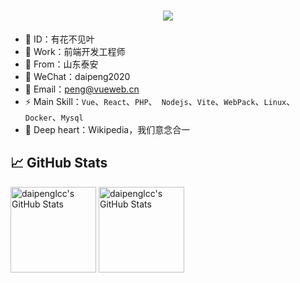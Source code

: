 <h1 align="center">
  <a href="https://github.com/daipenglcc">
    <img src="https://readme-typing-svg.herokuapp.com/?lines=%E2%9C%A8+%E5%A5%94%E8%B5%B4%E5%9C%A8%E8%87%AA%E5%B7%B1%E7%9A%84%E7%83%AD%E7%88%B1%E9%87%8C%EF%BD%9E+%E2%9C%A8+&center=true&size=27">
  </a>
</h1>

- 🌱 ID：有花不见叶
- 🎒 Work：前端开发工程师
- 🔭 From：山东泰安
- 💬 WeChat：daipeng2020
- 📧 Email：peng@vueweb.cn
- ⚡ Main Skill：``Vue``、``React``、``PHP``、`` Nodejs``、``Vite``、``WebPack``、`Linux`、``Docker``、``Mysql``
- 🤔 Deep heart：Wikipedia，我们意念合一

## &#x1f4c8; GitHub Stats

<div>
    <img height="137px" src="https://github-readme-stats.vercel.app/api?username=daipenglcc&hide_title=true&hide_border=true&show_icons=trueline_height=21&text_color=000&icon_color=000&bg_color=0,ea6161,ffc64d,fffc4d,52fa5a&theme=graywhite" alt="daipenglcc's GitHub Stats" />
   <img height="137px" src="https://github-readme-stats.vercel.app/api/top-langs/?username=daipenglcc&hide=html,css&hide_border=true&layout=compact&langs_count=6&text_color=000&icon_color=fff&bg_color=0,52fa5a,4dfcff,c64dff&theme=graywhite" alt="daipenglcc's GitHub Stats" />
</div> 

